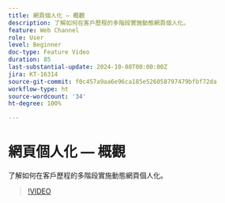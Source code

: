 ```yaml
---
title: 網頁個人化 — 概觀
description: 了解如何在客戶歷程的多階段實施動態網頁個人化。
feature: Web Channel
role: User
level: Beginner
doc-type: Feature Video
duration: 85
last-substantial-update: 2024-10-08T00:00:00Z
jira: KT-16314
source-git-commit: f0c457a9aa6e96ca185e526058797479bfbf72da
workflow-type: ht
source-wordcount: '34'
ht-degree: 100%

---
```



# 網頁個人化 — 概觀

了解如何在客戶歷程的多階段實施動態網頁個人化。

>[!VIDEO](https://video.tv.adobe.com/v/3432678/?learn=on)
